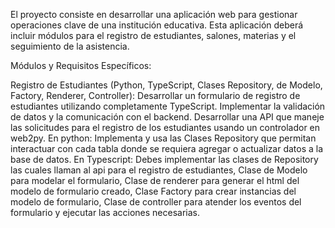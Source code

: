 El proyecto consiste en desarrollar una aplicación web para gestionar operaciones clave de una institución educativa. Esta aplicación deberá incluir módulos para el registro de estudiantes, salones, materias y el seguimiento de la asistencia.

Módulos y Requisitos Específicos:

Registro de Estudiantes (Python, TypeScript, Clases Repository, de Modelo, Factory, Renderer, Controller):
Desarrollar un formulario de registro de estudiantes utilizando completamente TypeScript.
Implementar la validación de datos y la comunicación con el backend.
Desarrollar una API que maneje las solicitudes para el registro de los estudiantes usando un controlador en web2py.
En python: Implementa y usa las Clases Repository que permitan interactuar con cada tabla donde se requiera agregar o actualizar datos a la base de datos.
En Typescript: Debes implementar las clases de Repository las cuales llaman al api para el registro de estudiantes, Clase de Modelo para modelar el formulario, Clase de renderer para generar el html del modelo de formulario creado, Clase Factory para crear instancias del modelo de formulario, Clase de controller para atender los eventos del formulario y ejecutar las acciones necesarias.
